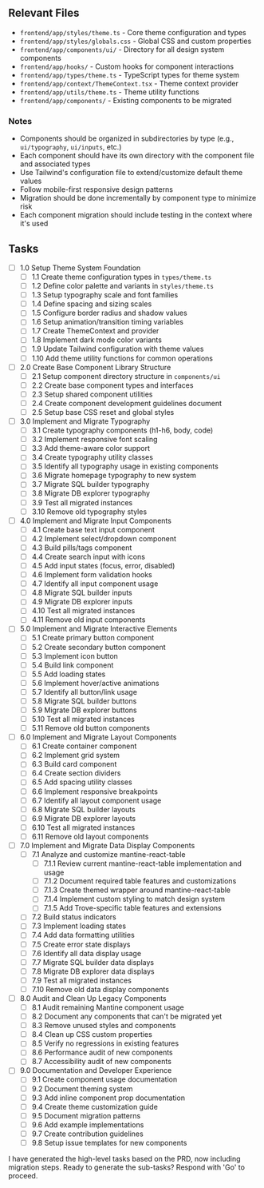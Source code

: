 ## Relevant Files

- `frontend/app/styles/theme.ts` - Core theme configuration and types
- `frontend/app/styles/globals.css` - Global CSS and custom properties
- `frontend/app/components/ui/` - Directory for all design system components
- `frontend/app/hooks/` - Custom hooks for component interactions
- `frontend/app/types/theme.ts` - TypeScript types for theme system
- `frontend/app/context/ThemeContext.tsx` - Theme context provider
- `frontend/app/utils/theme.ts` - Theme utility functions
- `frontend/app/components/` - Existing components to be migrated

### Notes

- Components should be organized in subdirectories by type (e.g., `ui/typography`, `ui/inputs`, etc.)
- Each component should have its own directory with the component file and associated types
- Use Tailwind's configuration file to extend/customize default theme values
- Follow mobile-first responsive design patterns
- Migration should be done incrementally by component type to minimize risk
- Each component migration should include testing in the context where it's used

## Tasks

- [ ] 1.0 Setup Theme System Foundation
  - [ ] 1.1 Create theme configuration types in `types/theme.ts`
  - [ ] 1.2 Define color palette and variants in `styles/theme.ts`
  - [ ] 1.3 Setup typography scale and font families
  - [ ] 1.4 Define spacing and sizing scales
  - [ ] 1.5 Configure border radius and shadow values
  - [ ] 1.6 Setup animation/transition timing variables
  - [ ] 1.7 Create ThemeContext and provider
  - [ ] 1.8 Implement dark mode color variants
  - [ ] 1.9 Update Tailwind configuration with theme values
  - [ ] 1.10 Add theme utility functions for common operations

- [ ] 2.0 Create Base Component Library Structure
  - [ ] 2.1 Setup component directory structure in `components/ui`
  - [ ] 2.2 Create base component types and interfaces
  - [ ] 2.3 Setup shared component utilities
  - [ ] 2.4 Create component development guidelines document
  - [ ] 2.5 Setup base CSS reset and global styles

- [ ] 3.0 Implement and Migrate Typography
  - [ ] 3.1 Create typography components (h1-h6, body, code)
  - [ ] 3.2 Implement responsive font scaling
  - [ ] 3.3 Add theme-aware color support
  - [ ] 3.4 Create typography utility classes
  - [ ] 3.5 Identify all typography usage in existing components
  - [ ] 3.6 Migrate homepage typography to new system
  - [ ] 3.7 Migrate SQL builder typography
  - [ ] 3.8 Migrate DB explorer typography
  - [ ] 3.9 Test all migrated instances
  - [ ] 3.10 Remove old typography styles

- [ ] 4.0 Implement and Migrate Input Components
  - [ ] 4.1 Create base text input component
  - [ ] 4.2 Implement select/dropdown component
  - [ ] 4.3 Build pills/tags component
  - [ ] 4.4 Create search input with icons
  - [ ] 4.5 Add input states (focus, error, disabled)
  - [ ] 4.6 Implement form validation hooks
  - [ ] 4.7 Identify all input component usage
  - [ ] 4.8 Migrate SQL builder inputs
  - [ ] 4.9 Migrate DB explorer inputs
  - [ ] 4.10 Test all migrated instances
  - [ ] 4.11 Remove old input components

- [ ] 5.0 Implement and Migrate Interactive Elements
  - [ ] 5.1 Create primary button component
  - [ ] 5.2 Create secondary button component
  - [ ] 5.3 Implement icon button
  - [ ] 5.4 Build link component
  - [ ] 5.5 Add loading states
  - [ ] 5.6 Implement hover/active animations
  - [ ] 5.7 Identify all button/link usage
  - [ ] 5.8 Migrate SQL builder buttons
  - [ ] 5.9 Migrate DB explorer buttons
  - [ ] 5.10 Test all migrated instances
  - [ ] 5.11 Remove old button components

- [ ] 6.0 Implement and Migrate Layout Components
  - [ ] 6.1 Create container component
  - [ ] 6.2 Implement grid system
  - [ ] 6.3 Build card component
  - [ ] 6.4 Create section dividers
  - [ ] 6.5 Add spacing utility classes
  - [ ] 6.6 Implement responsive breakpoints
  - [ ] 6.7 Identify all layout component usage
  - [ ] 6.8 Migrate SQL builder layouts
  - [ ] 6.9 Migrate DB explorer layouts
  - [ ] 6.10 Test all migrated instances
  - [ ] 6.11 Remove old layout components

- [ ] 7.0 Implement and Migrate Data Display Components
  - [ ] 7.1 Analyze and customize mantine-react-table
    - [ ] 7.1.1 Review current mantine-react-table implementation and usage
    - [ ] 7.1.2 Document required table features and customizations
    - [ ] 7.1.3 Create themed wrapper around mantine-react-table
    - [ ] 7.1.4 Implement custom styling to match design system
    - [ ] 7.1.5 Add Trove-specific table features and extensions
  - [ ] 7.2 Build status indicators
  - [ ] 7.3 Implement loading states
  - [ ] 7.4 Add data formatting utilities
  - [ ] 7.5 Create error state displays
  - [ ] 7.6 Identify all data display usage
  - [ ] 7.7 Migrate SQL builder data displays
  - [ ] 7.8 Migrate DB explorer data displays
  - [ ] 7.9 Test all migrated instances
  - [ ] 7.10 Remove old data display components

- [ ] 8.0 Audit and Clean Up Legacy Components
  - [ ] 8.1 Audit remaining Mantine component usage
  - [ ] 8.2 Document any components that can't be migrated yet
  - [ ] 8.3 Remove unused styles and components
  - [ ] 8.4 Clean up CSS custom properties
  - [ ] 8.5 Verify no regressions in existing features
  - [ ] 8.6 Performance audit of new components
  - [ ] 8.7 Accessibility audit of new components

- [ ] 9.0 Documentation and Developer Experience
  - [ ] 9.1 Create component usage documentation
  - [ ] 9.2 Document theming system
  - [ ] 9.3 Add inline component prop documentation
  - [ ] 9.4 Create theme customization guide
  - [ ] 9.5 Document migration patterns
  - [ ] 9.6 Add example implementations
  - [ ] 9.7 Create contribution guidelines
  - [ ] 9.8 Setup issue templates for new components

I have generated the high-level tasks based on the PRD, now including migration steps. Ready to generate the sub-tasks? Respond with 'Go' to proceed. 
